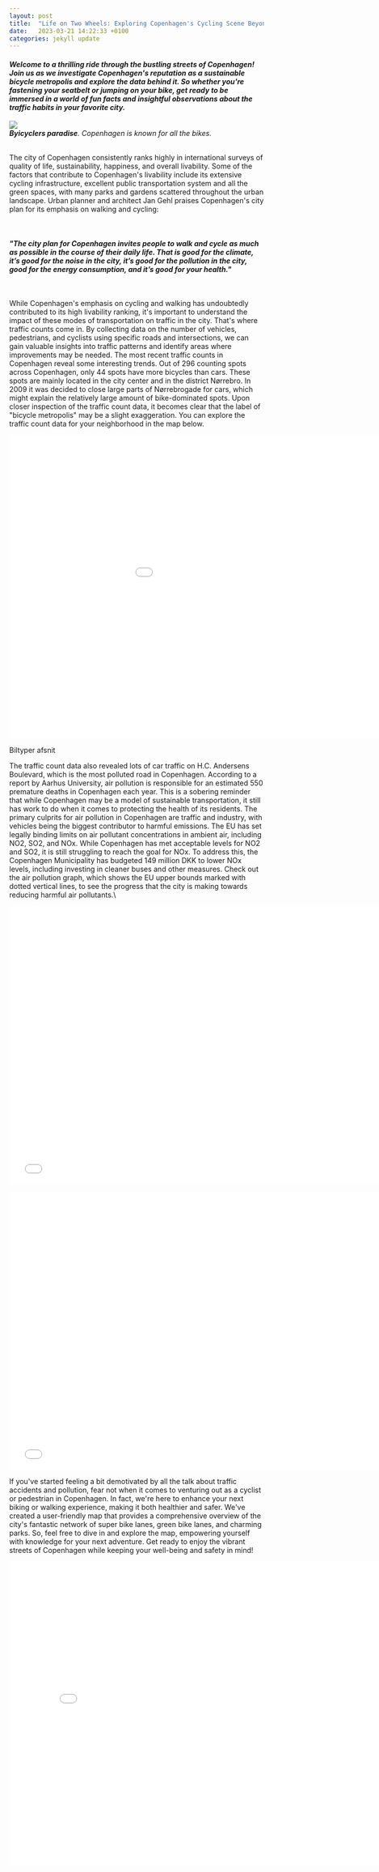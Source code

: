 ```yaml
---
layout: post
title:  "Life on Two Wheels: Exploring Copenhagen's Cycling Scene Beyond the Stereotypes"
date:   2023-03-21 14:22:33 +0100
categories: jekyll update
---
```


#### *Welcome to a thrilling ride through the bustling streets of Copenhagen! Join us as we investigate Copenhagen's reputation as a sustainable bicycle metropolis and explore the data behind it. So whether you're fastening your seatbelt or jumping on your bike, get ready to be immersed in a world of fun facts and insightful observations about the traffic habits in your favorite city.*

<img src="{{site.baseurl}}/assets/images/Copenhagen-scaled.jpg">

<figcaption style="font-size: 14px;"> <em><strong>Byicyclers paradise</strong>. Copenhagen is known for all the bikes.</em></figcaption>

<br>

The city of Copenhagen consistently ranks highly in international surveys of quality of life, sustainability, happiness, and overall livability. Some of the factors that contribute to Copenhagen's livability include its extensive cycling infrastructure, excellent public transportation system and all the green spaces, with many parks and gardens scattered throughout the urban landscape. Urban planner and architect Jan Gehl praises Copenhagen's city plan for its emphasis on walking and cycling: 

<br>

#### *"The city plan for Copenhagen invites people to walk and cycle as much as possible in the course of their daily life. That is good for the climate, it’s good for the noise in the city, it’s good for the pollution in the city, good for the energy consumption, and it’s good for your health."*

<br>

While Copenhagen's emphasis on cycling and walking has undoubtedly contributed to its high livability ranking, it's important to understand the impact of these modes of transportation on traffic in the city. That's where traffic counts come in. By collecting data on the number of vehicles, pedestrians, and cyclists using specific roads and intersections, we can gain valuable insights into traffic patterns and identify areas where improvements may be needed. The most recent traffic counts in Copenhagen reveal some interesting trends. Out of 296 counting spots across Copenhagen, only 44 spots have more bicycles than cars. These spots are mainly located in the city center and in the district Nørrebro. In 2009 it was decided to close large parts of Nørrebrogade for cars, which might explain the relatively large amount of bike-dominated spots. Upon closer inspection of the traffic count data, it becomes clear that the label of "bicycle metropolis" may be a slight exaggeration. You can explore the traffic count data for your neighborhood in the map below. 

<embed 
       type="text/html" 
       src="{{site.baseurl}}/assets/images/count.html"
       width="1100"
       height="600"
       >

Biltyper afsnit

The traffic count data also revealed lots of car traffic on H.C. Andersens Boulevard, which is the most polluted road in Copenhagen. According to a report by Aarhus University, air pollution is responsible for an estimated 550 premature deaths in Copenhagen each year. This is a sobering reminder that while Copenhagen may be a model of sustainable transportation, it still has work to do when it comes to protecting the health of its residents. The primary culprits for air pollution in Copenhagen are traffic and industry, with vehicles being the biggest contributor to harmful emissions. The EU has set legally binding limits on air pollutant concentrations in ambient air, including NO2, SO2, and NOx. While Copenhagen has met acceptable levels for NO2 and SO2, it is still struggling to reach the goal for NOx. To address this, the Copenhagen Municipality has budgeted 149 million DKK to lower NOx levels, including investing in cleaner buses and other measures. Check out the air pollution graph, which shows the EU upper bounds marked with dotted vertical lines, to see the progress that the city is making towards reducing harmful air pollutants.\\

<embed 
       type="text/html" 
       src="{{site.baseurl}}/assets/images/pollution.html"
       width="750"
       height="550"
       >

<embed 
       type="text/html" 
       src="{{site.baseurl}}/assets/images/accidents.html"
       width="750"
       height="550"
       >



If you've started feeling a bit demotivated by all the talk about traffic accidents and pollution, fear not when it comes to venturing out as a cyclist or pedestrian in Copenhagen. In fact, we're here to enhance your next biking or walking experience, making it both healthier and safer. We've created a user-friendly map that provides a comprehensive overview of the city's fantastic network of super bike lanes, green bike lanes, and charming parks. So, feel free to dive in and explore the map, empowering yourself with knowledge for your next adventure. Get ready to enjoy the vibrant streets of Copenhagen while keeping your well-being and safety in mind!

<embed 
       type="text/html" 
       src="{{site.baseurl}}/assets/images/greenmap.html"
       width="800"
       height="600"
       >